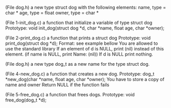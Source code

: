 (File dog.h) a new type struct dog with the following elements:
name, type = char *
age, type = float
owner, type = char *

(File 1-init_dog.c) a function that initialize a variable of type struct dog
Prototype: void init_dog(struct dog *d, char *name, float age, char *owner);

(File 2-print_dog.c) a function that prints a struct dog
Prototype: void print_dog(struct dog *d);
Format: see example bellow
You are allowed to use the standard library
If an element of d is NULL, print (nil) instead of this element. (if name is NULL, print Name: (nil))
If d is NULL print nothing.

(File dog.h) a new type dog_t as a new name for the type struct dog.

(File 4-new_dog.c) a function that creates a new dog.
Prototype: dog_t *new_dog(char *name, float age, char *owner);
You have to store a copy of name and owner
Return NULL if the function fails

(File 5-free_dog.c)  a function that frees dogs.
Prototype: void free_dog(dog_t *d);
